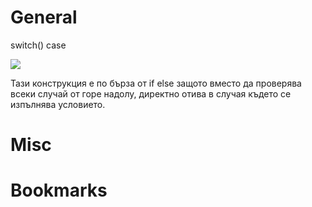 # General

switch() case

![](https://github.com/GerardSh/SoftwareUniversity/blob/main/a/Pasted%20image%2020231123105045.png)

Тази конструкция е по бърза от if else защото вместо да проверява всеки случай от горе надолу, директно отива в случая където се изпълнява условието.
# Misc

# Bookmarks
